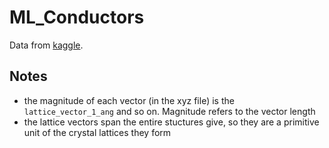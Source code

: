 # ML_Conductors

Data from [kaggle](https://www.kaggle.com/c/nomad2018-predict-transparent-conductors).

## Notes

- the magnitude of each vector (in the xyz file) is the `lattice_vector_1_ang` and so on. Magnitude refers to the vector length
- the lattice vectors span the entire stuctures give, so they are a primitive unit of the crystal lattices they form
